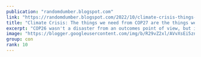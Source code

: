```yaml
---
publication: "randomdumber.blogspot.com"
link: "https://randomdumber.blogspot.com/2022/10/climate-crisis-things-we-need-from.html"
title: "Climate Crisis: The things we need from COP27 are the things we probably won't get"
excerpt: "COP26 wasn't a disaster from an outcomes point of view, but it was a massive failure when measured against the outcomes necessary to put the..."
image: "https://blogger.googleusercontent.com/img/b/R29vZ2xl/AVvXsEi5znEXd5uLVRm2VE11aqFhHk9tZVEsW2cTcSeRJSm9s0qkLH8yEH-p9YaZ5waJhkRAG0vdBe4HDflsKvFSE6lhivJ02-whFlqh36LnYod3y9Obig5Se9X2Nu3blyzzWbRwal5MBvhTsbeoMnBZXRCcO-CWVLYgJ15-IJ2ExlRLw0jWR1YqFaWTMC_I/w1200-h630-p-k-no-nu/COP%2027.gif"
group: con
rank: 10
---
```

